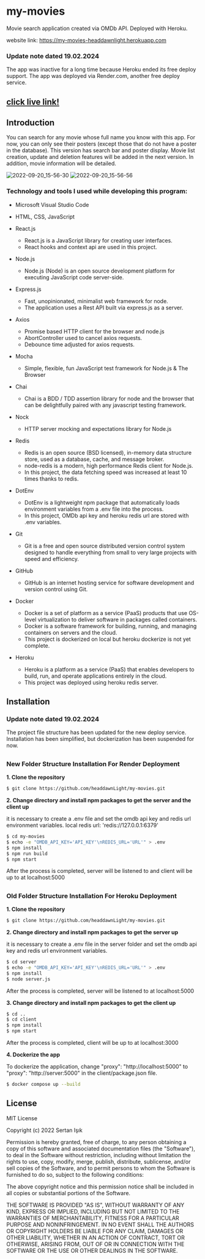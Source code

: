 # my-movies

Movie search application created via OMDb API. Deployed with Heroku.

website link: <a href="https://my-movies-headdawnlight.herokuapp.com" target="_blank">https://my-movies-headdawnlight.herokuapp.com</a>

### Update note dated 19.02.2024

The app was inactive for a long time because Heroku ended its free deploy support. The app was deployed via Render.com, another free deploy service.

## <a href="https://render-my-movies.onrender.com/" target="_blank">click live link!</a>

## Introduction

You can search for any movie whose full name you know with this app. For now, you can only see their posters (except those that do not have a poster in the database).
This version has search bar and poster display. Movie list creation, update and deletion features will be added in the next version. In addition, movie information will be detailed.

![2022-09-20_15-56-30](https://user-images.githubusercontent.com/82842186/191263914-923e2cdd-d250-439f-bd47-318f377e5023.png)
![2022-09-20_15-56-56](https://user-images.githubusercontent.com/82842186/191263958-5eff880f-3db8-4aa0-b414-656087f68dd7.png)

### Technology and tools I used while developing this program:

- Microsoft Visual Studio Code

- HTML, CSS, JavaScript

- React.js
  - React.js is a JavaScript library for creating user interfaces.
  - React hooks and context api are used in this project.
- Node.js

  - Node.js (Node) is an open source development platform for executing JavaScript code server-side.

- Express.js

  - Fast, unopinionated, minimalist web framework for node.
  - The application uses a Rest API built via express.js as a server.

- Axios
  - Promise based HTTP client for the browser and node.js
  - AbortController used to cancel axios requests.
  - Debounce time adjusted for axios requests.
- Mocha
  - Simple, flexible, fun JavaScript test framework for Node.js & The Browser
- Chai
  - Chai is a BDD / TDD assertion library for node and the browser that can be delightfully paired with any javascript testing framework.
- Nock
  - HTTP server mocking and expectations library for Node.js
- Redis
  - Redis is an open source (BSD licensed), in-memory data structure store, used as a database, cache, and message broker.
  - node-redis is a modern, high performance Redis client for Node.js.
  - In this project, the data fetching speed was increased at least 10 times thanks to redis.
- DotEnv
  - DotEnv is a lightweight npm package that automatically loads environment variables from a .env file into the process.
  - In this project, OMDb api key and heroku redis url are stored with .env variables.
- Git
  - Git is a free and open source distributed version control system designed to handle everything from small to very large projects with speed and efficiency.
- GitHub
  - GitHub is an internet hosting service for software development and version control using Git.
- Docker
  - Docker is a set of platform as a service (PaaS) products that use OS-level virtualization to deliver software in packages called containers.
  - Docker is a software framework for building, running, and managing containers on servers and the cloud.
  - This project is dockerized on local but heroku dockerize is not yet complete.
- Heroku
  - Heroku is a platform as a service (PaaS) that enables developers to build, run, and operate applications entirely in the cloud.
  - This project was deployed using heroku redis server.

## Installation

### Update note dated 19.02.2024

The project file structure has been updated for the new deploy service. Installation has been simplified, but dockerization has been suspended for now.

##

### New Folder Structure Installation For Render Deployment

**1. Clone the repository**

```sh
$ git clone https://github.com/headdawnLight/my-movies.git
```

**2. Change directory and install npm packages to get the server and the client up**

it is necessary to create a .env file and set the omdb api key and redis url environment variables. local redis url: 'redis://127.0.0.1:6379'

```sh
$ cd my-movies
$ echo -e "OMDB_API_KEY='API_KEY'\nREDIS_URL='URL'" > .env
$ npm install
$ npm run build
$ npm start
```

After the process is completed, server will be listened to and client will be up to at localhost:5000

##

### Old Folder Structure Installation For Heroku Deployment

**1. Clone the repository**

```sh
$ git clone https://github.com/headdawnLight/my-movies.git
```

**2. Change directory and install npm packages to get the server up**

it is necessary to create a .env file in the server folder and set the omdb api key and redis url environment variables.

```sh
$ cd server
$ echo -e "OMDB_API_KEY='API_KEY'\nREDIS_URL='URL'" > .env
$ npm install
$ node server.js
```

After the process is completed, server will be listened to at localhost:5000

**3. Change directory and install npm packages to get the client up**

```sh
$ cd ..
$ cd client
$ npm install
$ npm start
```

After the process is completed, client will be up to at localhost:3000

**4. Dockerize the app**

To dockerize the application, change "proxy": "http://localhost:5000" to "proxy": "http://server:5000" in the client/package.json file.

```sh
$ docker compose up --build
```

## License

MIT License

Copyright (c) 2022 Sertan Işık

Permission is hereby granted, free of charge, to any person obtaining a copy
of this software and associated documentation files (the "Software"), to deal
in the Software without restriction, including without limitation the rights
to use, copy, modify, merge, publish, distribute, sublicense, and/or sell
copies of the Software, and to permit persons to whom the Software is
furnished to do so, subject to the following conditions:

The above copyright notice and this permission notice shall be included in all
copies or substantial portions of the Software.

THE SOFTWARE IS PROVIDED "AS IS", WITHOUT WARRANTY OF ANY KIND, EXPRESS OR
IMPLIED, INCLUDING BUT NOT LIMITED TO THE WARRANTIES OF MERCHANTABILITY,
FITNESS FOR A PARTICULAR PURPOSE AND NONINFRINGEMENT. IN NO EVENT SHALL THE
AUTHORS OR COPYRIGHT HOLDERS BE LIABLE FOR ANY CLAIM, DAMAGES OR OTHER
LIABILITY, WHETHER IN AN ACTION OF CONTRACT, TORT OR OTHERWISE, ARISING FROM,
OUT OF OR IN CONNECTION WITH THE SOFTWARE OR THE USE OR OTHER DEALINGS IN THE
SOFTWARE.
